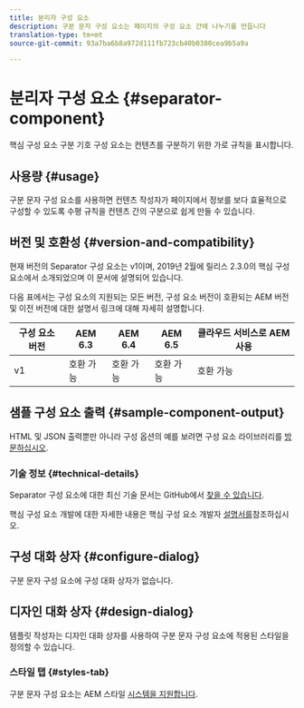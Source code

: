 ```yaml
---
title: 분리자 구성 요소
description: 구분 문자 구성 요소는 페이지의 구성 요소 간에 나누기를 만듭니다
translation-type: tm+mt
source-git-commit: 93a7ba6b8a972d111fb723cb40b0380cea9b5a9a

---
```



# 분리자 구성 요소 {#separator-component}

핵심 구성 요소 구분 기호 구성 요소는 컨텐츠를 구분하기 위한 가로 규칙을 표시합니다.

## 사용량 {#usage}

구분 문자 구성 요소를 사용하면 컨텐츠 작성자가 페이지에서 정보를 보다 효율적으로 구성할 수 있도록 수평 규칙을 컨텐츠 간의 구분으로 쉽게 만들 수 있습니다.

## 버전 및 호환성 {#version-and-compatibility}

현재 버전의 Separator 구성 요소는 v1이며, 2019년 2월에 릴리스 2.3.0의 핵심 구성 요소에서 소개되었으며 이 문서에 설명되어 있습니다.

다음 표에서는 구성 요소의 지원되는 모든 버전, 구성 요소 버전이 호환되는 AEM 버전 및 이전 버전에 대한 설명서 링크에 대해 자세히 설명합니다.

| 구성 요소 버전 | AEM 6.3 | AEM 6.4 | AEM 6.5 | 클라우드 서비스로 AEM 사용 |
|---|---|---|---|---|
| v1 | 호환 가능 | 호환 가능 | 호환 가능 | 호환 가능 |

## 샘플 구성 요소 출력 {#sample-component-output}

HTML 및 JSON 출력뿐만 아니라 구성 옵션의 예를 보려면 구성 요소 라이브러리를 [방문하십시오](https://adobe.com/go/aem_cmp_library_separator).

### 기술 정보 {#technical-details}

Separator 구성 요소에 대한 최신 기술 문서는 GitHub에서 [찾을 수 있습니다](https://adobe.com/go/aem_cmp_tech_separator_v1).

핵심 구성 요소 개발에 대한 자세한 내용은 핵심 구성 요소 개발자 [설명서를](/help/developing/overview.md)참조하십시오.

## 구성 대화 상자 {#configure-dialog}

구분 문자 구성 요소에 구성 대화 상자가 없습니다.

## 디자인 대화 상자 {#design-dialog}

템플릿 작성자는 디자인 대화 상자를 사용하여 구분 문자 구성 요소에 적용된 스타일을 정의할 수 있습니다.

### 스타일 탭 {#styles-tab}

구분 문자 구성 요소는 AEM 스타일 [시스템을 지원합니다](/help/get-started/authoring.md#component-styling).
